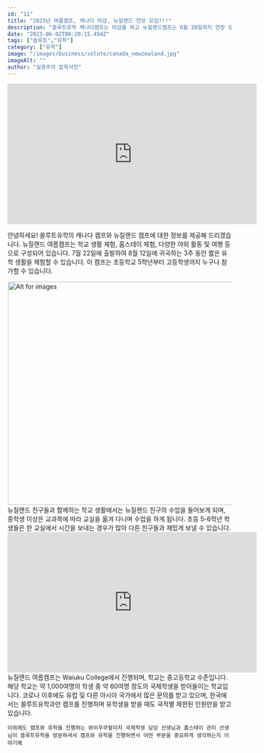 ```yaml
---
id: "11"
title: "2023년 여름캠프, 캐나다 마감, 뉴질랜드 연장 모집!!!"
description: "쏠루트유학 캐나다캠프는 마감을 하고 뉴질랜드캠프는 6월 20일까지 연장 모집합니다."
date: "2023-06-02T08:20:15.494Z"
tags: ["솔루트","유학"]
category: ["유학"]
image: "/images/business/solute/canada_newzealand.jpg"
imageAlt: ""
author: "실용주의 잡학사전"
---
```



<div className="flex justify-center">
  <iframe width="560" height="315" src="https://www.youtube.com/embed/kWZ7S2EswoU" title="YouTube video player" frameborder="0" allow="accelerometer; autoplay; clipboard-write; encrypted-media; gyroscope; picture-in-picture; web-share" allowfullscreen></iframe>
</div>

<p className="mb-3 font-light text-gray-500 dark:text-gray-400 first-line:uppercase first-line:tracking-widest first-letter:text-7xl first-letter:font-bold first-letter:text-gray-900 dark:first-letter:text-gray-100 first-letter:mr-3 first-letter:float-left">
    안녕하세요! 쏠루트유학의 캐나다 캠프와 뉴질랜드 캠프에 대한 정보를 제공해 드리겠습니다. 뉴질랜드 여름캠프는 학교 생활 체험, 홈스테이 체험, 다양한 야외 활동 및 여행 등으로 구성되어 있습니다. 7월 22일에 출발하여 8월 12일에 귀국하는 3주 동안 짧은 유학 생활을 체험할 수 있습니다. 이 캠프는 초등학교 5학년부터 고등학생까지 누구나 참가할 수 있습니다.
</p>

<div className="relative">
  <!-- <div className="flex" style="transform:translateX(-600px)"> -->
  <div className="flex flex-wrap justify-center not-prose">
    <img
        height="500px"
        width="700px"
        className="cover "
        style="margin:1px"
        alt="Alt for images"
        src="/images/business/solute/canada_newzealand_schedule.png"
    />
  </div>
</div>

<div className="font-light text-gray-500 dark:text-gray-400">
    뉴질랜드 친구들과 함께하는 학교 생활에서는 뉴질랜드 친구의 수업을 들어보게 되며, 중학생 이상은 교과목에 따라 교실을 옮겨 다니며 수업을 하게 됩니다. 초등 5-6학년 학생들은 한 교실에서 시간을 보내는 경우가 많아 다른 친구들과 재밌게 보낼 수 있습니다. 
</div>

<div className="flex justify-center">
  <iframe width="560" height="315" src="https://www.youtube.com/embed/0xd0fnck0Dk" title="YouTube video player" frameborder="0" allow="accelerometer; autoplay; clipboard-write; encrypted-media; gyroscope; picture-in-picture; web-share" allowfullscreen></iframe>
</div>

<div className="font-light text-gray-500 dark:text-gray-400">
    뉴질랜드 여름캠프는 Waiuku College에서 진행되며, 학교는 중고등학교 수준입니다. 해당 학교는 약 1,000여명의 학생 중 약 60여명 정도의 국제학생을 받아들이는 학교입니다. 코로나 이후에도 유럽 및 다른 아시아 국가에서 많은 문의를 받고 있으며, 한국에서는 쏠루트유학과만 캠프를 진행하며 유학생을 받을 때도 국적별 제한된 인원만을 받고 있습니다.

    이외에도 캠프와 유학을 진행하는 와이우쿠컬리지 국제학생 담당 선생님과 홈스테이 관리 선생님이 쏠루트유학을 방문하셔서 캠프와 유학을 진행하면서 어떤 부분을 중요하게 생각하는지 이야기해
</div>